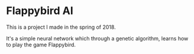 # Flappybird AI

This is a project I made in the spring of 2018.

It's a simple neural network which through a genetic algorithm, learns how to play the game Flappybird.
